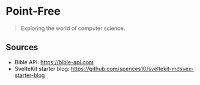 # Point-Free

> Exploring the world of computer science.

## Sources

- Bible API: https://bible-api.com
- SvelteKit starter blog: https://github.com/spences10/sveltekit-mdsvex-starter-blog
